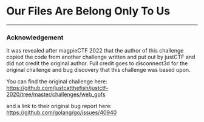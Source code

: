 # Our Files Are Belong Only To Us
---
### Acknowledgement
It was revealed after magpieCTF 2022 that the author of this challenge copied the code from another challenge written and put out by justCTF and did not credit the original author.  Full credit goes to disconnect3d for the original challenge and bug discovery that this challenge was based upon.

You can find the original challenge here: https://github.com/justcatthefish/justctf-2020/tree/master/challenges/web_gofs

and a link to their original bug report here: https://github.com/golang/go/issues/40940
